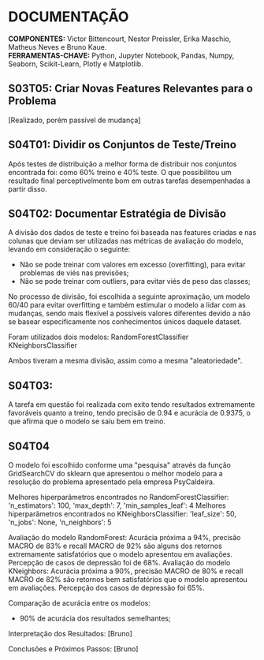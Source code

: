# DOCUMENTAÇÃO
**COMPONENTES:** Victor Bittencourt, Nestor Preissler, Erika Maschio, Matheus Neves e Bruno Kaue.  
**FERRAMENTAS-CHAVE:** Python, Jupyter Notebook, Pandas, Numpy, Seaborn, Scikit-Learn, Plotly e Matplotlib.

## S03T05: Criar Novas Features Relevantes para o Problema
[Realizado, porém passível de mudança]

## S04T01: Dividir os Conjuntos de Teste/Treino
Após testes de distribuição a melhor forma de distribuir nos conjuntos encontrada foi: como 60% treino e 40% teste. O que possibilitou um resultado final perceptivelmente bom em outras tarefas desempenhadas a partir disso. 

## S04T02: Documentar Estratégia de Divisão
A divisão dos dados de teste e treino foi baseada nas features criadas e nas colunas que deviam ser utilizadas nas métricas de avaliação do modelo, levando em consideração o seguinte:
- Não se pode treinar com valores em excesso (overfitting), para evitar problemas de viés nas previsões;
- Não se pode treinar com outliers, para evitar viés de peso das classes;

No processo de divisão, foi escolhida a seguinte aproximação, um modelo 60/40 para evitar overfitting e também estimular o modelo a lidar com as mudanças, sendo mais flexível a possíveis valores diferentes devido a não se basear especificamente nos conhecimentos únicos daquele dataset.

Foram utilizados dois modelos:
    RandomForestClassifier
    KNeighborsClassifier

Ambos tiveram a mesma divisão, assim como a mesma "aleatoriedade".

## S04T03: 
A tarefa em questão foi realizada com exito tendo resultados extremamente favoráveis quanto a treino, tendo precisão de 0.94 e acurácia de 0.9375, o que  afirma que o modelo se saiu bem em treino. 

## S04T04
 O modelo foi escolhido conforme uma "pesquisa" através da função GridSearchCV do sklearn que apresentou o melhor modelo para a resolução do problema apresentado pela empresa PsyCaldeira.
  
Melhores hiperparâmetros encontrados no RandomForestClassifier: 'n_estimators': 100,  'max_depth': 7, 'min_samples_leaf': 4
Melhores hiperparâmetros encontrados no KNeighborsClassifier: 'leaf_size': 50, 'n_jobs': None, 'n_neighbors': 5

Avaliação do modelo RandomForest: Acurácia próxima a 94%, precisão MACRO de 83% e recall MACRO de 92% são alguns dos retornos extremamente satisfatórios que o modelo apresentou em avaliações. Percepção de casos de depressão foi de 68%.
Avaliação do modelo KNeighbors: Acurácia próxima a 90%, precisão MACRO de 80% e recall MACRO de 82% são retornos bem satisfatórios que o modelo apresentou em avaliações. Percepção dos casos de depressão foi 65%.

Comparação de acurácia entre os modelos:
- 90% de acurácia dos resultados semelhantes;

Interpretação dos Resultados: [Bruno]

Conclusões e Próximos Passos: [Bruno]